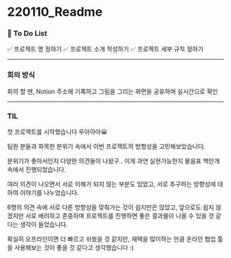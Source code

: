 # 220110_Readme



### 📝 To Do List

✅ 프로젝트 명 정하기
✅ 프로젝트 소개 작성하기
✅ 프로젝트 세부 규칙 정하기

---

### 회의 방식

회의 할 땐, Notion 주소에 기록하고 그림을 그리는 화면을 공유하며 실시간으로 확인

---

### TIL

첫 프로젝트를 시작했습니다 우아아아😀

팀원 분들과 화목한 분위기 속에서 이번 프로젝트의 방향성을 고민해보았습니다.

분위기가 좋아서인지 다양한 의견들이 나왔구.. 이게 과연 실현가능한지 물음표 백만개 속에서 진행되었습니다.

여러 의견이 나오면서 서로 이해가 되지 않는 부분도 있었고, 서로 추구하는 방향성에 대하여 이야기를 나누었습니다.

6명의 의견 속에 서로 다른 방향성을 맞춰가는 것이 쉽지만은 않았고, 앞으로도 쉽지 않겠지만 서로 배려하고 존중하며 프로젝트를 진행하면 좋은 결과물이 나올 수 있을 것 같다는 생각이 들었습니다.

확실히 오프라인이면 더 빠르고 쉬웠을 것 같지만, 재택을 많이하는 만큼 온라인 협업 툴을 사용해보는 것이 좋을 것 같다고 생각했습니다 :)

